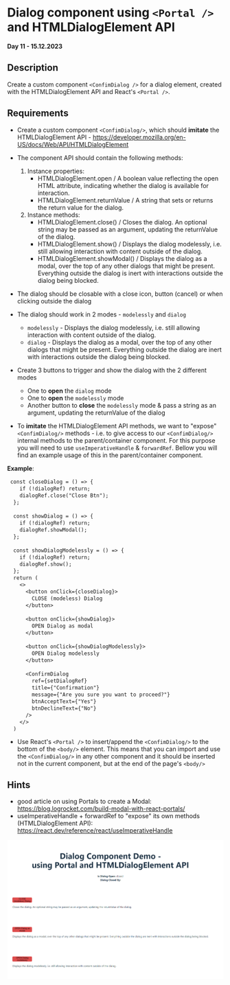 # Dialog component using `<Portal />` and HTMLDialogElement API

**Day 11 - 15.12.2023**

## Description

Create a custom component `<ConfimDialog />` for a dialog element, created with the HTMLDialogElement API and React's `<Portal />`.

## Requirements

- Create a custom component `<ConfimDialog/>`, which should **imitate** the HTMLDialogElement API - https://developer.mozilla.org/en-US/docs/Web/API/HTMLDialogElement

- The component API should contain the following methods:

  1. Instance properties:
     - HTMLDialogElement.open / A boolean value reflecting the open HTML attribute, indicating whether the dialog is available for interaction.
     - HTMLDialogElement.returnValue / A string that sets or returns the return value for the dialog.
  2. Instance methods:
     - HTMLDialogElement.close() / Closes the dialog. An optional string may be passed as an argument, updating the returnValue of the dialog.
     - HTMLDialogElement.show() / Displays the dialog modelessly, i.e. still allowing interaction with content outside of the dialog.
     - HTMLDialogElement.showModal() / Displays the dialog as a modal, over the top of any other dialogs that might be present. Everything outside the dialog is inert with interactions outside the dialog being blocked.

- The dialog should be closable with a close icon, button (cancel) or when clicking outside the dialog
- The dialog should work in 2 modes - `modelessly` and `dialog`
  - `modelessly` - Displays the dialog modelessly, i.e. still allowing interaction with content outside of the dialog.
  - `dialog` - Displays the dialog as a modal, over the top of any other dialogs that might be present. Everything outside the dialog are inert with interactions outside the dialog being blocked.
- Create 3 buttons to trigger and show the dialog with the 2 different modes
  - One to **open** the `dialog` mode
  - One to **open** the `modelessly` mode
  - Another button to **close** the `modelessly` mode & pass a string as an argument, updating the returnValue of the dialog
- To **imitate** the HTMLDialogElement API methods, we want to "expose" `<ConfimDialog/>` methods - i.e. to give access to our `<ConfimDialog/>` internal methods to the parent/container component. For this purpose you will need to use `useImperativeHandle` & `forwardRef`. Bellow you will find an example usage of this in the parent/container component.

**Example**:

```
 const closeDialog = () => {
    if (!dialogRef) return;
    dialogRef.close("Close Btn");
  };

  const showDialog = () => {
    if (!dialogRef) return;
    dialogRef.showModal();
  };

  const showDialogModelessly = () => {
    if (!dialogRef) return;
    dialogRef.show();
  };
  return (
    <>
      <button onClick={closeDialog}>
        CLOSE (modeless) Dialog
      </button>

      <button onClick={showDialog}>
        OPEN Dialog as modal
      </button>

      <button onClick={showDialogModelessly}>
        OPEN Dialog modelessly
      </button>

      <ConfirmDialog
        ref={setDialogRef}
        title={"Confirmation"}
        message={"Are you sure you want to proceed?"}
        btnAcceptText={"Yes"}
        btnDeclineText={"No"}
      />
    </>
  )
```

- Use React's `<Portal />` to insert/append the `<ConfimDialog/>` to the bottom of the `<body/>` element. This means that you can import and use the `<ConfimDialog/>` in any other component and it should be inserted not in the current component, but at the end of the page's `<body/>`

## Hints

- good article on using Portals to create a Modal: https://blog.logrocket.com/build-modal-with-react-portals/
- useImperativeHandle + forwardRef to "expose" its own methods (HTMLDialogElement API): https://react.dev/reference/react/useImperativeHandle

![](assets/preview_init.png)

